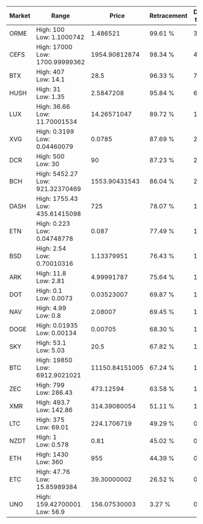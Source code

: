 | Market | Range | Price| Retracement | Doubles to 50% |
| --- | --- | --- | --- | --- |
| ORME | High: 100<br />Low: 1.1000742 | 1.486521 | 99.61 % | 34.01 |
| CEFS | High: 17000<br />Low: 1700.99999362 | 1954.90812874 | 98.34 % | 4.78 |
| BTX | High: 407<br />Low: 14.1 | 28.5 | 96.33 % | 7.39 |
| HUSH | High: 31<br />Low: 1.35 | 2.5847208 | 95.84 % | 6.26 |
| LUX | High: 36.66<br />Low: 11.70001534 | 14.26571047 | 89.72 % | 1.69 |
| XVG | High: 0.3199<br />Low: 0.04460079 | 0.0785 | 87.69 % | 2.32 |
| DCR | High: 500<br />Low: 30 | 90 | 87.23 % | 2.94 |
| BCH | High: 5452.27<br />Low: 921.32370469 | 1553.90431543 | 86.04 % | 2.05 |
| DASH | High: 1755.43<br />Low: 435.61415098 | 725 | 78.07 % | 1.51 |
| ETN | High: 0.223<br />Low: 0.04748778 | 0.087 | 77.49 % | 1.55 |
| BSD | High: 2.54<br />Low: 0.70010316 | 1.13379951 | 76.43 % | 1.43 |
| ARK | High: 11.8<br />Low: 2.81 | 4.99991787 | 75.64 % | 1.46 |
| DOT | High: 0.1<br />Low: 0.0073 | 0.03523007 | 69.87 % | 1.52 |
| NAV | High: 4.99<br />Low: 0.8 | 2.08007 | 69.45 % | 1.39 |
| DOGE | High: 0.01935<br />Low: 0.00134 | 0.00705 | 68.30 % | 1.47 |
| SKY | High: 53.1<br />Low: 5.03 | 20.5 | 67.82 % | 1.42 |
| BTC | High: 19850<br />Low: 6912.9021021 | 11150.84151005 | 67.24 % | 1.20 |
| ZEC | High: 799<br />Low: 286.43 | 473.12594 | 63.58 % | 1.15 |
| XMR | High: 493.7<br />Low: 142.86 | 314.39080054 | 51.11 % | 1.01 |
| LTC | High: 375<br />Low: 69.01 | 224.1706719 | 49.29 % | 0.00 |
| NZDT | High: 1<br />Low: 0.578 | 0.81 | 45.02 % | 0.00 |
| ETH | High: 1430<br />Low: 360 | 955 | 44.39 % | 0.00 |
| ETC | High: 47.76<br />Low: 15.85989384 | 39.30000002 | 26.52 % | 0.00 |
| UNO | High: 159.42700001<br />Low: 56.9 | 156.07530003 | 3.27 % | 0.00 |
